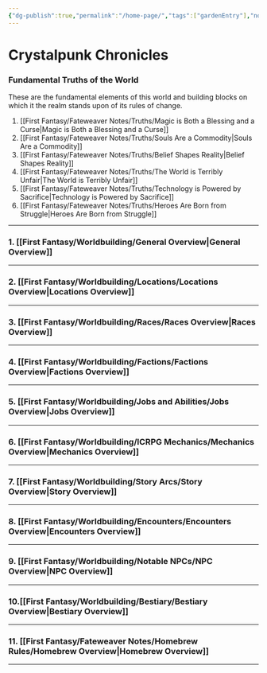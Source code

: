```yaml
---
{"dg-publish":true,"permalink":"/home-page/","tags":["gardenEntry"],"noteIcon":"","created":"2025-01-13T14:01:55.695+09:00","updated":"2025-01-24T17:32:23.266+09:00"}
---
```


# Crystalpunk Chronicles

### __Fundamental Truths of the World__
These are the fundamental elements of this world and building blocks on which it the realm stands upon of its rules of change.

1) [[First Fantasy/Fateweaver Notes/Truths/Magic is Both a Blessing and a Curse\|Magic is Both a Blessing and a Curse]]
2) [[First Fantasy/Fateweaver Notes/Truths/Souls Are a Commodity\|Souls Are a Commodity]]
3) [[First Fantasy/Fateweaver Notes/Truths/Belief Shapes Reality\|Belief Shapes Reality]]
4) [[First Fantasy/Fateweaver Notes/Truths/The World is Terribly Unfair\|The World is Terribly Unfair]]
5) [[First Fantasy/Fateweaver Notes/Truths/Technology is Powered by Sacrifice\|Technology is Powered by Sacrifice]]
6) [[First Fantasy/Fateweaver Notes/Truths/Heroes Are Born from Struggle\|Heroes Are Born from Struggle]]

---

### **1. [[First Fantasy/Worldbuilding/General Overview\|General Overview]]**


---

### **2. [[First Fantasy/Worldbuilding/Locations/Locations Overview\|Locations Overview]]**


---

### **3. [[First Fantasy/Worldbuilding/Races/Races Overview\|Races Overview]]**


---

### **4. [[First Fantasy/Worldbuilding/Factions/Factions Overview\|Factions Overview]]**


---

### **5. [[First Fantasy/Worldbuilding/Jobs and Abilities/Jobs Overview\|Jobs Overview]]**


---

### **6. [[First Fantasy/Worldbuilding/ICRPG Mechanics/Mechanics Overview\|Mechanics Overview]]**


---

### **7. [[First Fantasy/Worldbuilding/Story Arcs/Story Overview\|Story Overview]]**


---

### **8. [[First Fantasy/Worldbuilding/Encounters/Encounters Overview\|Encounters Overview]]**


---

### **9. [[First Fantasy/Worldbuilding/Notable NPCs/NPC Overview\|NPC Overview]]**


---

### **10.[[First Fantasy/Worldbuilding/Bestiary/Bestiary Overview\|Bestiary Overview]]**


---

### **11. [[First Fantasy/Fateweaver Notes/Homebrew Rules/Homebrew Overview\|Homebrew Overview]]**


---
